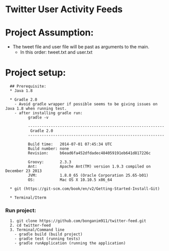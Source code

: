 # Twitter User Activity Feeds

# Project Assumption:
  * The tweet file and user file will be past as arguments to the main.
    - In this order: tweet.txt and user.txt

# Project setup:

      ## Prerequisite:
      * Java 1.8
      
      * Gradle 2.0 
        - Avoid gradle wrapper if possible seems to be giving issues on Java 1.8 when running test.
        - after installing gradle run:
              gradle -v

              ------------------------------------------------------------
               Gradle 2.0
              ------------------------------------------------------------

              Build time:   2014-07-01 07:45:34 UTC
              Build number: none
              Revision:     b6ead6fa452dfdadec484059191eb641d817226c

              Groovy:       2.3.3
              Ant:          Apache Ant(TM) version 1.9.3 compiled on December 23 2013
              JVM:          1.8.0_65 (Oracle Corporation 25.65-b01)
              OS:           Mac OS X 10.10.5 x86_64
              
      * git (https://git-scm.com/book/en/v2/Getting-Started-Install-Git)
      
      * Terminal/Iterm


### Run project:

      1. git clone https://github.com/bonganim911/twitter-feed.git
      2. cd twitter-feed
      3. Terminal/Command line
        - gradle build (build project)
        - gradle test (running tests)
        - gradle runApplication (running the application)
      
